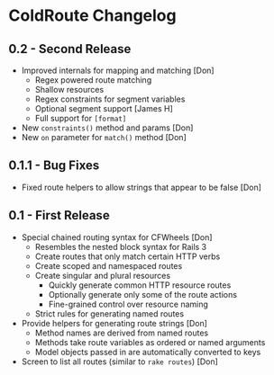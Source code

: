 # ColdRoute Changelog

## 0.2 - Second Release

* Improved internals for mapping and matching [Don]
  * Regex powered route matching
  * Shallow resources
  * Regex constraints for segment variables
  * Optional segment support [James H]
  * Full support for ```[format]```
* New ```constraints()``` method and params [Don]
* New ```on``` parameter for ```match()``` method [Don]

## 0.1.1 - Bug Fixes

* Fixed route helpers to allow strings that appear to be false [Don]

## 0.1 - First Release

* Special chained routing syntax for CFWheels [Don]
  * Resembles the nested block syntax for Rails 3
  * Create routes that only match certain HTTP verbs
  * Create scoped and namespaced routes
  * Create singular and plural resources
    * Quickly generate common HTTP resource routes
    * Optionally generate only some of the route actions
    * Fine-grained control over resource naming
  * Strict rules for generating named routes
* Provide helpers for generating route strings [Don]
  * Method names are derived from named routes
  * Methods take route variables as ordered or named arguments
  * Model objects passed in are automatically converted to keys
* Screen to list all routes (similar to ```rake routes```) [Don]